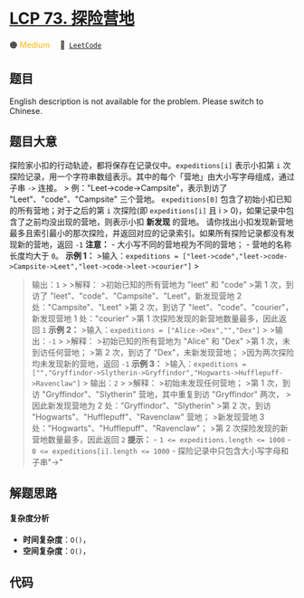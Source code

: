 # [LCP 73. 探险营地](https://leetcode.cn/problems/0Zeoeg)

🟠 <font color=#ffb800>Medium</font>&emsp; 🔗&ensp;[`LeetCode`](https://leetcode.cn/problems/0Zeoeg)

## 题目

English description is not available for the problem. Please switch to
Chinese.


## 题目大意

探险家小扣的行动轨迹，都将保存在记录仪中。`expeditions[i]` 表示小扣第 `i`
次探险记录，用一个字符串数组表示。其中的每个「营地」由大小写字母组成，通过子串 `->` 连接。 >
例："Leet->code->Campsite"，表示到访了 "Leet"、"code"、"Campsite" 三个营地。 `expeditions[0]`
包含了初始小扣已知的所有营地；对于之后的第 `i` 次探险(即 `expeditions[i]` 且 i >
0)，如果记录中包含了之前均没出现的营地，则表示小扣 **新发现** 的营地。
请你找出小扣发现新营地最多且索引最小的那次探险，并返回对应的记录索引。如果所有探险记录都没有发现新的营地，返回 `-1` **注意：** \-
大小写不同的营地视为不同的营地； \- 营地的名称长度均大于 `0`。 **示例 1：** >输入：`expeditions =
["leet->code","leet->code->Campsite->Leet","leet->code->leet->courier"]` >
>输出：`1` > >解释： >初始已知的所有营地为 "leet" 和 "code" >第 1 次，到访了
"leet"、"code"、"Campsite"、"Leet"，新发现营地 2 处："Campsite"、"Leet" >第 2 次，到访了
"leet"、"code"、"courier"，新发现营地 1 处："courier" >第 1 次探险发现的新营地数量最多，因此返回 `1` **示例
2：** >输入：`expeditions = ["Alice->Dex","","Dex"]` > >输出：`-1` > >解释： >初始已知的所有营地为
"Alice" 和 "Dex" >第 1 次，未到访任何营地； >第 2 次，到访了 "Dex"，未新发现营地； >因为两次探险均未发现新的营地，返回
`-1` **示例 3：** >输入：`expeditions =
["","Gryffindor->Slytherin->Gryffindor","Hogwarts->Hufflepuff->Ravenclaw"]` >
>输出：`2` > >解释： >初始未发现任何营地； >第 1 次，到访 "Gryffindor"、"Slytherin" 营地，其中重复到访
"Gryffindor" 两次， >因此新发现营地为 2 处："Gryffindor"、"Slytherin" >第 2 次，到访
"Hogwarts"、"Hufflepuff"、"Ravenclaw" 营地； >新发现营地 3
处："Hogwarts"、"Hufflepuff"、"Ravenclaw"； >第 2 次探险发现的新营地数量最多，因此返回 `2` **提示：** \-
`1 <= expeditions.length <= 1000` \- `0 <= expeditions[i].length <= 1000` \-
探险记录中只包含大小写字母和子串"->"


## 解题思路

#### 复杂度分析

- **时间复杂度**：`O()`，
- **空间复杂度**：`O()`，

## 代码

```javascript

```